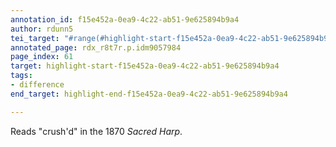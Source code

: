 ```yaml
---
annotation_id: f15e452a-0ea9-4c22-ab51-9e625894b9a4
author: rdunn5
tei_target: "#range(#highlight-start-f15e452a-0ea9-4c22-ab51-9e625894b9a4, #highlight-end-f15e452a-0ea9-4c22-ab51-9e625894b9a4)"
annotated_page: rdx_r8t7r.p.idm9057984
page_index: 61
target: highlight-start-f15e452a-0ea9-4c22-ab51-9e625894b9a4
tags:
- difference
end_target: highlight-end-f15e452a-0ea9-4c22-ab51-9e625894b9a4

---
```

Reads "crush'd" in the 1870 *Sacred Harp*.